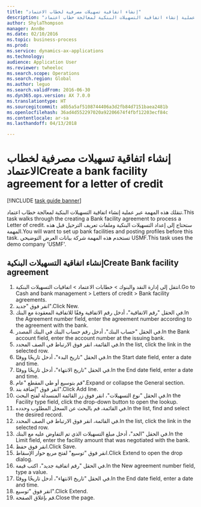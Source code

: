 ```yaml
--- 
title: "إنشاء اتفاقية تسهيلات مصرفية لخطاب الاعتماد"
description: "تنقلك هذه المهمة عبر عملية إنشاء اتفاقية التسهيلات البنكية‬ لمعالجة خطاب اعتماد."
author: ShylaThompson
manager: AnnBe
ms.date: 02/10/2016
ms.topic: business-process
ms.prod: 
ms.service: dynamics-ax-applications
ms.technology: 
audience: Application User
ms.reviewer: twheeloc
ms.search.scope: Operations
ms.search.region: Global
ms.author: leguo
ms.search.validFrom: 2016-06-30
ms.dyn365.ops.version: AX 7.0.0
ms.translationtype: HT
ms.sourcegitcommit: a8b5a5af5108744406a3d2fb84d7151baea2481b
ms.openlocfilehash: 36ad4d552297020a92206674f4fbf12203ecf84c
ms.contentlocale: ar-sa
ms.lasthandoff: 04/13/2018

---
```

# <a name="create-a-bank-facility-agreement-for-a-letter-of-credit"></a><span data-ttu-id="34ea3-103">إنشاء اتفاقية تسهيلات مصرفية لخطاب الاعتماد</span><span class="sxs-lookup"><span data-stu-id="34ea3-103">Create a bank facility agreement for a letter of credit</span></span>

[!INCLUDE [task guide banner](../../includes/task-guide-banner.md)]

<span data-ttu-id="34ea3-104">تنقلك هذه المهمة عبر عملية إنشاء اتفاقية التسهيلات البنكية‬ لمعالجة خطاب اعتماد.</span><span class="sxs-lookup"><span data-stu-id="34ea3-104">This task walks through the creating a Bank facility agreement to process a Letter of credit.</span></span> <span data-ttu-id="34ea3-105">ستحتاج إلى إعداد التسهيلات البنكية وملفات تعريف الترحيل قبل هذه المهمة.</span><span class="sxs-lookup"><span data-stu-id="34ea3-105">You will want to set up bank facilities and posting profiles before this task.</span></span>  <span data-ttu-id="34ea3-106">تستخدم هذه المهمة شركة بيانات العرض التوضيحي USMF.</span><span class="sxs-lookup"><span data-stu-id="34ea3-106">This task uses the demo company 'USMF'.</span></span>  


## <a name="create-bank-facility-agreement"></a><span data-ttu-id="34ea3-107">إنشاء اتفاقية التسهيلات البنكية</span><span class="sxs-lookup"><span data-stu-id="34ea3-107">Create Bank facility agreement</span></span>
1. <span data-ttu-id="34ea3-108">انتقل إلى إدارة النقد والبنوك > خطابات الاعتماد > اتفاقيات التسهيلات البنكية‬.</span><span class="sxs-lookup"><span data-stu-id="34ea3-108">Go to Cash and bank management > Letters of credit > Bank facility agreements.</span></span>
2. <span data-ttu-id="34ea3-109">انقر فوق "جديد".</span><span class="sxs-lookup"><span data-stu-id="34ea3-109">Click New.</span></span>
3. <span data-ttu-id="34ea3-110">في الحقل "رقم الاتفاقية"، أدخل رقم الاتفاقية وفقًا للاتفاقية المعقودة مع البنك.</span><span class="sxs-lookup"><span data-stu-id="34ea3-110">In the Agreement number field, enter the agreement number according to the agreement with the bank.</span></span>
4. <span data-ttu-id="34ea3-111">في الحقل "حساب البنك‬"، أدخل رقم حساب البنك في البنك المصدر.</span><span class="sxs-lookup"><span data-stu-id="34ea3-111">In the Bank account field, enter the account number at the issuing bank.</span></span>
5. <span data-ttu-id="34ea3-112">في القائمة، انقر فوق الارتباط في الصف المحدد.</span><span class="sxs-lookup"><span data-stu-id="34ea3-112">In the list, click the link in the selected row.</span></span>
6. <span data-ttu-id="34ea3-113">في الحقل "تاريخ البدء"، أدخل تاريخًا ووقتًا.</span><span class="sxs-lookup"><span data-stu-id="34ea3-113">In the Start date field, enter a date and time.</span></span>
7. <span data-ttu-id="34ea3-114">في الحقل "تاريخ الانتهاء"، أدخل تاريخًا ووقتًا.</span><span class="sxs-lookup"><span data-stu-id="34ea3-114">In the End date field, enter a date and time.</span></span>
8. <span data-ttu-id="34ea3-115">قم بتوسيع أو طي المقطع "عام".</span><span class="sxs-lookup"><span data-stu-id="34ea3-115">Expand or collapse the General section.</span></span>
9. <span data-ttu-id="34ea3-116">انقر فوق "إضافة بند".</span><span class="sxs-lookup"><span data-stu-id="34ea3-116">Click Add line.</span></span>
10. <span data-ttu-id="34ea3-117">في الحقل "نوع التسهيلات‬"، انقر فوق زر القائمة المنسدلة لفتح البحث.</span><span class="sxs-lookup"><span data-stu-id="34ea3-117">In the Facility type field, click the drop-down button to open the lookup.</span></span>
11. <span data-ttu-id="34ea3-118">في القائمة، قم بالبحث عن السجل المطلوب وحدده.</span><span class="sxs-lookup"><span data-stu-id="34ea3-118">In the list, find and select the desired record.</span></span>
12. <span data-ttu-id="34ea3-119">في القائمة، انقر فوق الارتباط في الصف المحدد.</span><span class="sxs-lookup"><span data-stu-id="34ea3-119">In the list, click the link in the selected row.</span></span>
13. <span data-ttu-id="34ea3-120">في الحقل "الحد"، أدخل مبلغ التسهيلات الذي تم التفاوض عليه مع البنك.</span><span class="sxs-lookup"><span data-stu-id="34ea3-120">In the Limit field, enter the facility amount that was negotiated with the bank.</span></span>
14. <span data-ttu-id="34ea3-121">انقر فوق حفظ.</span><span class="sxs-lookup"><span data-stu-id="34ea3-121">Click Save.</span></span>
15. <span data-ttu-id="34ea3-122">انقر فوق "توسيع‬" لفتح مربع حوار الإسقاط‬.</span><span class="sxs-lookup"><span data-stu-id="34ea3-122">Click Extend to open the drop dialog.</span></span>
16. <span data-ttu-id="34ea3-123">في الحقل "رقم اتفاقية جديد‬"، اكتب قيمة.</span><span class="sxs-lookup"><span data-stu-id="34ea3-123">In the New agreement number field, type a value.</span></span>
17. <span data-ttu-id="34ea3-124">في الحقل "تاريخ الانتهاء"، أدخل تاريخًا ووقتًا.</span><span class="sxs-lookup"><span data-stu-id="34ea3-124">In the End date field, enter a date and time.</span></span>
18. <span data-ttu-id="34ea3-125">انقر فوق "توسيع".</span><span class="sxs-lookup"><span data-stu-id="34ea3-125">Click Extend.</span></span>
19. <span data-ttu-id="34ea3-126">قم بإغلاق الصفحة.</span><span class="sxs-lookup"><span data-stu-id="34ea3-126">Close the page.</span></span>


